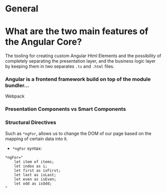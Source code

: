 # General


# What are the two main features of the Angular Core?
The tooling for creating custom Angular Html Elements and the 
possibility of completely separating the presentation layer, and the business
logic layer by keeping them in two separates `.ts` and `.html` files.

### Angular is a frontend framework build on top of the module bundler...
Webpack

### Presentation Components vs Smart Components

### Structural Directives
Such as `*ngFor`, allows us to change the DOM of our page based on the
mapping of certain data into it.

* `*ngFor` syntax:  
```
*ngFor="
    let item of items;
    let index as i;
    let first as isFirst;
    let last as isLast;
    let even as isEven;
    let odd as isOdd;
"
```
